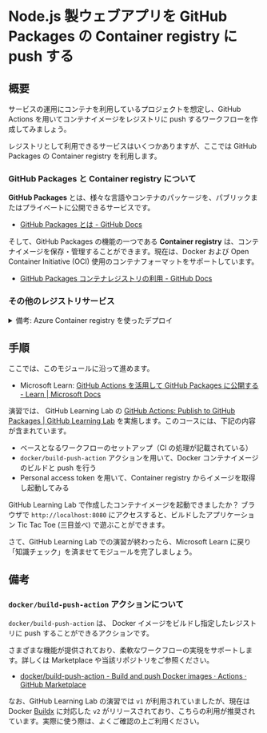 # Node.js 製ウェブアプリを GitHub Packages の Container registry に push する

## 概要

サービスの運用にコンテナを利用しているプロジェクトを想定し、GitHub Actions を用いてコンテナイメージをレジストリに push するワークフローを作成してみましょう。

レジストリとして利用できるサービスはいくつかありますが、ここでは GitHub Packages の Container registry を利用します。

### GitHub Packages と Container registry について

**GitHub Packages** とは、様々な言語やコンテナのパッケージを、パブリックまたはプライベートに公開できるサービスです。

- [GitHub Packages とは - GitHub Docs](https://docs.github.com/ja/packages/learn-github-packages/introduction-to-github-packages)

そして、GitHub Packages の機能の一つである **Container registry** は、コンテナイメージを保存・管理することができます。現在は、Docker および Open Container Initiative (OCI) 使用のコンテナフォーマットをサポートしています。

- [GitHub Packages コンテナレジストリの利用 - GitHub Docs](https://docs.github.com/ja/packages/working-with-a-github-packages-registry/working-with-the-container-registry)

### その他のレジストリサービス

<details><summary>備考: Azure Container registry を使ったデプロイ</summary>
<p>

なお、Microsoft Azure の Azure Container registry と Azure Web Apps を利用したデプロイを知りたい方は、こちらの Microsoft Learn のモジュール[GitHub Actions を使ったアプリケーションのビルドと Azure へのデプロイ](https://docs.microsoft.com/ja-jp/learn/modules/github-actions-cd/) がおすすめです。

</p>
</details>

## 手順

ここでは、このモジュールに沿って進めます。

- Microsoft Learn: [GitHub Actions を活用して GitHub Packages に公開する - Learn | Microsoft Docs](https://docs.microsoft.com/ja-jp/learn/modules/github-actions-packages/)

演習では、 GitHub Learning Lab の [GitHub Actions: Publish to GitHub Packages | GitHub Learning Lab](https://lab.github.com/githubtraining/github-actions:-publish-to-github-packages) を実施します。このコースには、下記の内容が含まれています。

- ベースとなるワークフローのセットアップ（CI の処理が記載されている）
- `docker/build-push-action` アクションを用いて、Docker コンテナイメージのビルドと push を行う
- Personal access token を用いて、Container registry からイメージを取得し起動してみる

GitHub Learning Lab で作成したコンテナイメージを起動できましたか？ ブラウザで `http://localhost:8080` にアクセスすると、ビルドしたアプリケーション Tic Tac Toe (三目並べ) で遊ぶことができます。

さて、GitHub Learning Lab での演習が終わったら、Microsoft Learn に戻り「知識チェック」を済ませてモジュールを完了しましょう。

## 備考

### `docker/build-push-action` アクションについて

`docker/build-push-action` は、 Docker イメージをビルドし指定したレジストリに push することができるアクションです。

さまざまな機能が提供されており、柔軟なワークフローの実現をサポートします。詳しくは Marketplace や当該リポジトリをご参照ください。

- [docker/build-push-action - Build and push Docker images · Actions · GitHub Marketplace](https://github.com/marketplace/actions/build-and-push-docker-images)

なお、GitHub Learning Lab の演習では `v1` が利用されていましたが、現在は Docker [Buildx](https://github.com/docker/buildx) に対応した `v2` がリリースされており、こちらの利用が推奨されています。実際に使う際は、よくご確認の上ご利用ください。

